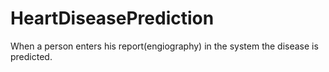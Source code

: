 # HeartDiseasePrediction
When a person enters his report(engiography) in the system the disease is predicted.

